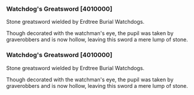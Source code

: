 ### Watchdog's Greatsword [4010000]

Stone greatsword wielded by Erdtree Burial Watchdogs.

Though decorated with the watchman's eye, the pupil was taken by graverobbers and is now hollow, leaving this sword a mere lump of stone.### Watchdog's Greatsword [4010000]

Stone greatsword wielded by Erdtree Burial Watchdogs.

Though decorated with the watchman's eye, the pupil was taken by graverobbers and is now hollow, leaving this sword a mere lump of stone.